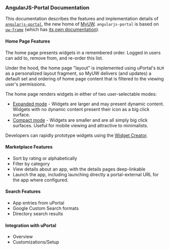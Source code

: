 ### AngularJS-Portal Documentation

This documentation describes the features and implementation details of [`angularjs-portal`](https://github.com/UW-Madison-DoIT/angularjs-portal), the new home of [MyUW](https://it.wisc.edu/services/myuw/). `angularjs-portal` is based on [`uw-frame`](https://github.com/UW-Madison-DoIT/uw-frame) (which has [its own documentation](http://uw-madison-doit.github.io/uw-frame/)).

#### Home Page Features

The home page presents widgets in a remembered order. Logged in users can add to, remove from, and re-order this list.

Under the hood, the home page "layout" is implemented using uPortal's `DLM` as a personalized layout fragment, so MyUW delivers (and updates) a default set and ordering of home page content that is filtered to the viewing user's permissions.

The home page renders widgets in either of two user-selectable modes:

+ [Expanded mode](#/md/expanded) - Widgets are larger and may present dynamic content. Widgets with no dynamic content present their icon as a big click surface.
+ [Compact mode](#/md/compact) - Widgets are smaller and are all simply big click surfaces. Useful for mobile viewing and attractive to minimalists.

Developers can rapidly prototype widgets using the [Widget Creator](https://tools.my.wisc.edu/widget-creator/#/default).

#### Marketplace Features

+ Sort by rating or alphabetically
+ Filter by category
+ View details about an app, with the details pages deep-linkable
+ Launch the app, including launching directly a portal-external URL for the app where configured.

#### Search Features
+ App entries from uPortal
+ Google Custom Search formats
+ Directory search results

#### Integration with uPortal
+ Overview
+ Customizations/Setup
